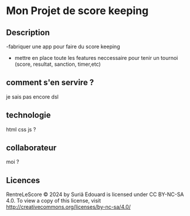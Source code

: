 # Mon Projet de score keeping

## Description

-fabriquer une app pour faire du score keeping
- mettre en place toute les features neccessaire pour tenir un tournoi (score, resultat, sanction, timer,etc)
 
 ## comment s'en servire ? 
 je sais pas encore dsl

 ## technologie 
 html css js ?

 ## collaborateur 
 moi ?

 ## Licences 
RentreLeScore © 2024 by Suriâ Edouard is licensed under CC BY-NC-SA 4.0. To view a copy of this license, visit http://creativecommons.org/licenses/by-nc-sa/4.0/